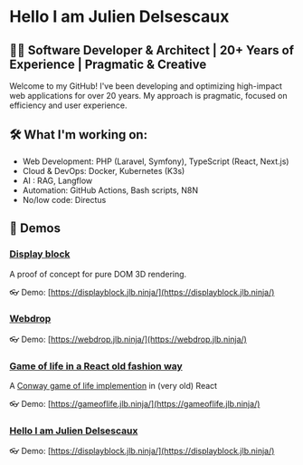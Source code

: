 # Hello I am Julien Delsescaux

<!--<PRESENTATION>-->
## 🧑‍💻 Software Developer & Architect | 20+ Years of Experience | Pragmatic & Creative

Welcome to my GitHub! I've been developing and optimizing high-impact web applications for over 20 years. My approach is pragmatic, focused on efficiency and user experience.

<!--</PRESENTATION>-->

<!--<WORKING-ON> -->
## 🛠️ What I'm working on:

- Web Development: PHP (Laravel, Symfony), TypeScript (React, Next.js)
- Cloud & DevOps: Docker, Kubernetes (K3s)
- AI : RAG, Langflow
- Automation: GitHub Actions,  Bash scripts, N8N
- No/low code: Directus

<!--</WORKING-ON> -->

<!--<DEMOS>-->
## 📌 Demos

### [Display block](https://github.com/deljdlx/dc-displayblock)

A proof of concept for pure DOM 3D rendering.

👓 Demo: [https://displayblock.jlb.ninja/](https://displayblock.jlb.ninja/)

### [Webdrop](https://github.com/deljdlx/dc-webdrop)

👓 Demo: [https://webdrop.jlb.ninja/](https://webdrop.jlb.ninja/)

### [Game of life in a React old fashion way](https://github.com/deljdlx/dc-gameoflife)

A [Conway game of life implemention](https://en.wikipedia.org/wiki/Conway%27s_Game_of_Life) in (very old) React

👓 Demo: [https://gameoflife.jlb.ninja/](https://gameoflife.jlb.ninja/)

### [Hello I am Julien Delsescaux](https://github.com/deljdlx/deljdlx)

👓 Demo: [https://displayblock.jlb.ninja/](https://displayblock.jlb.ninja/)

<!--</DEMOS>-->



<!--<MISC>-->
<!--</MISC>-->

<!--
```mermaid
mindmap
  root((mindmap))
    Origins
      Long history
      ::icon(fa fa-book)
      Popularisation
        British popular psychology author Tony Buzan
    Research
      On effectiveness<br/>and features
      On Automatic creation
        Uses
            Creative techniques
            Strategic planning
            Argument mapping
    Tools
      Pen and paper
      Mermaid
```
//-->



<!--
Here are some ideas to get you started:

- 🔭 I’m currently working on ...
- 🌱 I’m currently learning ...
- 👯 I’m looking to collaborate on ...
- 🤔 I’m looking for help with ...
- 💬 Ask me about ...
- 📫 How to reach me: ...
- 😄 Pronouns: ...
- ⚡ Fun fact: ...
-->
